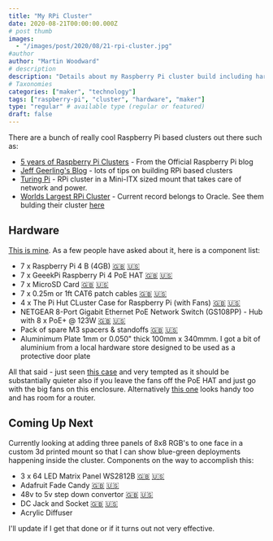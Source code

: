 ```yaml
---
title: "My RPi Cluster"
date: 2020-08-21T00:00:00.000Z
# post thumb
images:
  - "/images/post/2020/08/21-rpi-cluster.jpg"
#author
author: "Martin Woodward"
# description
description: "Details about my Raspberry Pi cluster build including hardware components and future plans"
# Taxonomies
categories: ["maker", "technology"]
tags: ["raspberry-pi", "cluster", "hardware", "maker"]
type: "regular" # available type (regular or featured)
draft: false
---
```

There are a bunch of really cool Raspberry Pi based clusters out there such as:

 - [5 years of Raspberry Pi Clusters](https://www.raspberrypi.org/blog/five-years-of-raspberry-pi-clusters/) - From the Official Raspberry Pi blog
 - [Jeff Geerling's Blog](https://www.jeffgeerling.com/blog/) - lots of tips on building RPi based clusters
 - [Turing Pi](https://turingpi.com/) - RPi cluster in a Mini-ITX sized mount that takes care of network and power.
 - [Worlds Largest RPi Cluster](https://blogs.oracle.com/developers/building-the-world%e2%80%99s-largest-raspberry-pi-cluster) - Current record belongs to Oracle. See them bulding their cluster [here](https://youtu.be/KbVcRQQ9PNw)

## Hardware

[This is mine](https://twitter.com/martinwoodward/status/1296532700149489664).  As a few people have asked about it, here is a component list:

 - 7 x Raspberry Pi 4 B (4GB) [:uk:](https://amzn.to/2FACjwD) [:us:](https://amzn.to/34mCtlS)
 - 7 x GeeekPi Raspberry Pi 4 PoE HAT [:uk:](https://amzn.to/31ezTMy) [:us:](https://amzn.to/3l5r0wG) 
 - 7 x MicroSD Card [:uk:](https://amzn.to/31hpPCH) [:us:](https://amzn.to/3hi1hir) 
 - 7 x 0.25m or 1ft CAT6 patch cables [:uk:](https://amzn.to/3l4o8QM) [:us:](https://amzn.to/3aM959J) 
 - 4 x The Pi Hut CLuster Case for Raspberry Pi (with Fans) [:uk:](https://thepihut.com/products/cluster-case-for-raspberry-pi) [:us:](https://thepihut.com/products/cluster-case-for-raspberry-pi) 
 - NETGEAR 8-Port Gigabit Ethernet PoE Network Switch (GS108PP) - Hub with 8 x PoE+ @ 123W [:uk:](https://amzn.to/3aLYlrU) [:us:](https://amzn.to/34kx1j7) 
 - Pack of spare M3 spacers & standoffs [:uk:](https://amzn.to/2QfWSkd) [:us:](https://amzn.to/326hh0o) 
 - Aluminimum Plate 1mm or 0.050" thick 100mm x 340mmm. I got a bit of aluminium from a local hardware store designed to be used as a protective door plate

All that said - just seen [this case](https://amzn.to/32jpzT4) and very tempted as it should be substantially quieter also if you leave the fans off the PoE HAT and just go with the big fans on this enclosure. Alternatively [this one](https://amzn.to/2QaB2yB) looks handy too and has room for a router.

## Coming Up Next

Currently looking at adding three panels of 8x8 RGB's to one face in a custom 3d printed mount so that I can show blue-green deployments happening inside the cluster. Components on the way to accomplish this:

 - 3 x 64 LED Matrix Panel WS2812B [:uk:](https://amzn.to/3aJaD4e) [:us:](https://amzn.to/3iYmEWv) 
 - Adafruit Fade Candy [:uk:](https://amzn.to/3j2UycB) [:us:](https://amzn.to/3hk3REr)
 - 48v to 5v step down convertor [:uk:](https://amzn.to/32fkkUa) [:us:](https://amzn.to/3jeoeUr)
 - DC Jack and Socket [:uk:](https://amzn.to/2YoQQlA) [:us:](https://amzn.to/3aHZmkP)
 - Acrylic Diffuser

I'll update if I get that done or if it turns out not very effective.